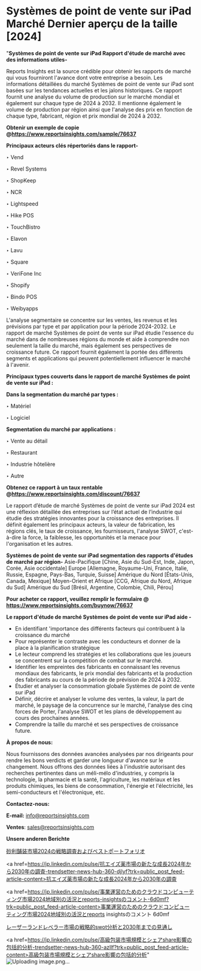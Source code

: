 # Systèmes de point de vente sur iPad Marché Dernier aperçu de la taille [2024]

"<strong>Systèmes de point de vente sur iPad Rapport d'étude de marché avec des informations utiles-</strong>

Reports Insights est la source crédible pour obtenir les rapports de marché qui vous fourniront l'avance dont votre entreprise a besoin. Les informations détaillées du marché Systèmes de point de vente sur iPad sont basées sur les tendances actuelles et les jalons historiques. Ce rapport fournit une analyse du volume de production sur le marché mondial et également sur chaque type de 2024 à 2032. Il mentionne également le volume de production par région ainsi que l'analyse des prix en fonction de chaque type, fabricant, région et prix mondial de 2024 à 2032.

<strong><b>Obtenir un exemple de copie @</b></strong><a href=https://www.reportsinsights.com/sample/76637><strong><b>https://www.reportsinsights.com/sample/76637</b></strong></a>

<b>Principaux acteurs clés répertoriés dans le rapport-</b>

<b> </b>‣ Vend

‣ Revel Systems

‣ ShopKeep

‣ NCR

‣ Lightspeed

‣ Hike POS

‣ TouchBistro

‣ Elavon

‣ Lavu

‣ Square

‣ VeriFone Inc

‣ Shopify

‣ Bindo POS

‣ Weibyapps

L'analyse segmentaire se concentre sur les ventes, les revenus et les prévisions par type et par application pour la période 2024-2032. Le rapport de marché Systèmes de point de vente sur iPad étudie l'essence du marché dans de nombreuses régions du monde et aide à comprendre non seulement la taille du marché, mais également ses perspectives de croissance future. Ce rapport fournit également la portée des différents segments et applications qui peuvent potentiellement influencer le marché à l'avenir.

<strong>Principaux types couverts dans le rapport de marché Systèmes de point de vente sur iPad :</strong>

<strong>Dans la segmentation du marché par types :</strong>

‣ Matériel

‣ Logiciel

<strong>Segmentation du marché par applications :</strong>

‣ Vente au détail

‣ Restaurant

‣ Industrie hôtelière

‣ Autre

<strong><b>Obtenez ce rapport à un taux rentable @</b></strong><a href=https://www.reportsinsights.com/discount/76637><strong><b>https://www.reportsinsights.com/discount/76637</b></strong></a>

Le rapport d’étude de marché Systèmes de point de vente sur iPad 2024 est une réflexion détaillée des entreprises sur l’état actuel de l’industrie qui étudie des stratégies innovantes pour la croissance des entreprises. Il définit également les principaux acteurs, la valeur de fabrication, les régions clés, le taux de croissance, les fournisseurs, l'analyse SWOT, c'est-à-dire la force, la faiblesse, les opportunités et la menace pour l'organisation et les autres.

<strong>Systèmes de point de vente sur iPad segmentation des rapports d'études de marché par région-</strong>
Asie-Pacifique [Chine, Asie du Sud-Est, Inde, Japon, Corée, Asie occidentale]
Europe [Allemagne, Royaume-Uni, France, Italie, Russie, Espagne, Pays-Bas, Turquie, Suisse]
Amérique du Nord [États-Unis, Canada, Mexique]
Moyen-Orient et Afrique [CCG, Afrique du Nord, Afrique du Sud]
Amérique du Sud [Brésil, Argentine, Colombie, Chili, Pérou]

<strong>Pour acheter ce rapport, veuillez remplir le formulaire @   <a href=https://www.reportsinsights.com/buynow/76637>https://www.reportsinsights.com/buynow/76637</a></strong>

<strong>Le rapport d'étude de marché Systèmes de point de vente sur iPad aide -</strong>
<ul>
  <li>En identifiant 'importance des différents facteurs qui contribuent à la croissance du marché</li>
  <li>Pour représenter le contraste avec les conducteurs et donner de la place à la planification stratégique</li>
  <li>Le lecteur comprend les stratégies et les collaborations que les joueurs se concentrent sur la compétition de combat sur le marché.</li>
  <li>Identifier les empreintes des fabricants en connaissant les revenus mondiaux des fabricants, le prix mondial des fabricants et la production des fabricants au cours de la période de prévision de 2024 à 2032.</li>
  <li>Étudier et analyser la consommation globale Systèmes de point de vente sur iPad</li>
  <li>Définir, décrire et analyser le volume des ventes, la valeur, la part de marché, le paysage de la concurrence sur le marché, l'analyse des cinq forces de Porter, l'analyse SWOT et les plans de développement au cours des prochaines années.</li>
  <li>Comprendre la taille du marché et ses perspectives de croissance future.</li>
</ul>
<strong>À propos de nous:</strong>

Nous fournissons des données avancées analysées par nos dirigeants pour rendre les bons verdicts et garder une longueur d'avance sur le changement. Nous offrons des données liées à l'industrie autorisant des recherches pertinentes dans un méli-mélo d'industries, y compris la technologie, la pharmacie et la santé, l'agriculture, les matériaux et les produits chimiques, les biens de consommation, l'énergie et l'électricité, les semi-conducteurs et l'électronique, etc.

<strong>Contactez-nous:</strong>

<strong>E-mail:</strong> <a href=mailto:info@reportsinsights.com>info@reportsinsights.com</a>

<strong>Ventes</strong>: <a href=mailto:sales@reportsinsights.com>sales@reportsinsights.com</a>

<strong>Unsere anderen Berichte</strong>

<a href=https://www.linkedin.com/pulse/砂利舗装市場2024の戦略調査およびベストポートフォリオ-community-market-research-hyytf/>砂利舗装市場2024の戦略調査およびベストポートフォリオ</a>

<a href=https://jp.linkedin.com/pulse/抗エイズ薬市場の新たな成長2024年から2030年の調査-trendsetter-news-hub-360-djlyf?trk=public_post_feed-article-content>抗エイズ薬市場の新たな成長2024年から2030年の調査</a>

<a href=https://jp.linkedin.com/pulse/事業運営のためのクラウドコンピューティング市場2024地域別の活況とreports-insightsのコメント-6d0mf?trk=public_post_feed-article-content>事業運営のためのクラウドコンピューティング市場2024地域別の活況とreports insightsのコメント 6d0mf</a>

<a href=https://www.linkedin.com/pulse/レーザーランドレベラー市場の戦略的swot分析と2030年までの見通し-infopulse-daily-360-gpvif/>レーザーランドレベラー市場の戦略的swot分析と2030年までの見通し</a>

<a href=https://jp.linkedin.com/pulse/高級包装市場規模とシェアshare影響の包括的分析-trendsetter-news-hub-360-azllf?trk=public_post_feed-article-content>高級包装市場規模とシェアshare影響の包括的分析</a>"
![Uploading image.png…]()
